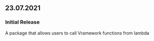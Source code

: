 ## 23.07.2021

### Initial Release

A package that allows users to call Vramework functions from lambda